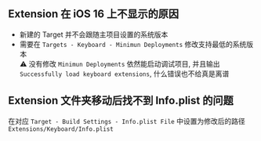 ## Extension 在 iOS 16 上不显示的原因
- 新建的 Target 并不会跟随主项目设置的系统版本
- 需要在 `Targets - Keyboard - Minimun Deployments` 修改支持最低的系统版本  
⚠️ 没有修改 `Minimun Deployments` 依然能启动调试项目, 并且输出 `Successfully load keyboard extensions`, 什么错误也不给真是离谱

## Extension 文件夹移动后找不到 Info.plist 的问题
在对应 `Target - Build Settings - Info.plist File` 中设置为修改后的路径 `Extensions/Keyboard/Info.plist`



